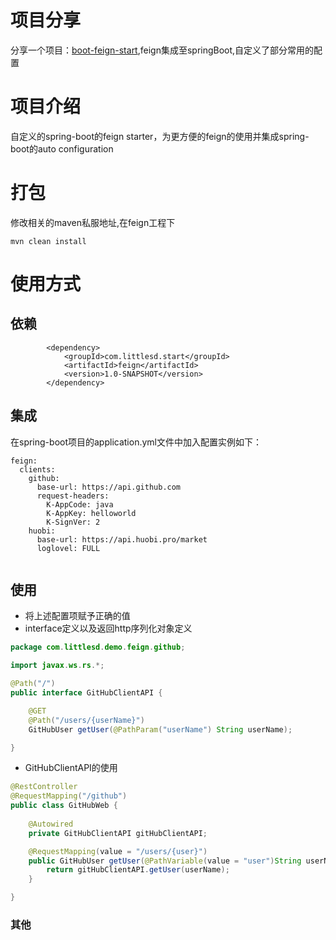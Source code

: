 # 项目分享

分享一个项目：[boot-feign-start](https://github.com/cumt-cx/spring-boot-lettelesd-feign-start.git),feign集成至springBoot,自定义了部分常用的配置
# 项目介绍

自定义的spring-boot的feign starter，为更方便的feign的使用并集成spring-boot的auto configuration
# 打包
修改相关的maven私服地址,在feign工程下
```shell
mvn clean install
```
# 使用方式
## 依赖
```
        <dependency>
            <groupId>com.littlesd.start</groupId>
            <artifactId>feign</artifactId>
            <version>1.0-SNAPSHOT</version>
        </dependency>
 ```
## 集成
在spring-boot项目的application.yml文件中加入配置实例如下：

```
feign:
  clients:
    github:
      base-url: https://api.github.com
      request-headers:
        K-AppCode: java
        K-AppKey: helloworld
        K-SignVer: 2
    huobi:
      base-url: https://api.huobi.pro/market
      loglovel: FULL
     
```
## 使用
* 将上述配置项赋予正确的值
* interface定义以及返回http序列化对象定义

```java
package com.littlesd.demo.feign.github;

import javax.ws.rs.*;

@Path("/")
public interface GitHubClientAPI {

    @GET
    @Path("/users/{userName}")
    GitHubUser getUser(@PathParam("userName") String userName);

}
```

* GitHubClientAPI的使用

```java
@RestController
@RequestMapping("/github")
public class GitHubWeb {
    
    @Autowired
    private GitHubClientAPI gitHubClientAPI;

    @RequestMapping(value = "/users/{user}")
    public GitHubUser getUser(@PathVariable(value = "user")String userName){
        return gitHubClientAPI.getUser(userName);
    }

}
```

### 其他
